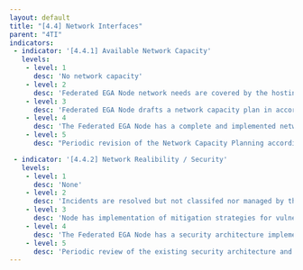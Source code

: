 ```yaml
---
layout: default
title: "[4.4] Network Interfaces"
parent: "4TI"
indicators:
 - indicator: '[4.4.1] Available Network Capacity'
   levels:
    - level: 1
      desc: 'No network capacity'
    - level: 2
      desc: 'Federated EGA Node network needs are covered by the hosting institution in an ad hoc basis'
    - level: 3  
      desc: 'Federated EGA Node drafts a network capacity plan in accordance with its hosting institution policies and the existing experiences at the Federated EGA ecosystem'
    - level: 4
      desc: 'The Federated EGA Node has a complete and implemented network capacity plan, which can be increased whenever required'
    - level: 5
      desc: "Periodic revision of the Network Capacity Planning according to network congestion KPI's of the Federated EGA Node updating it whenever necessary"

 - indicator: '[4.4.2] Network Realibility / Security'
   levels:
    - level: 1
      desc: 'None'
    - level: 2
      desc: 'Incidents are resolved but not classifed nor managed by the Federated EGA Node. Drafted security network strategies to avoid common vulnerabilities (CAM table exhaustion, ARP spoofing, etc)'
    - level: 3  
      desc: 'Node has implementation of mitigation strategies for vulnerabilities (port security on switch, ARP certification, IP source guard, etc). An incident reporting system is drafted and partially implemented allowing to gain experience on those incidents'
    - level: 4
      desc: 'The Federated EGA Node has a security architecture implementing policies, standards, and risk management decisions in alignment with the hosting institution and considering the existing experiences at the Federated EGA ecosystem'
    - level: 5
      desc: 'Periodic review of the existing security architecture and adopted solutions to ensure latest technologies and standards adoption. Contribution to the dedicated actions on this topic at the Federated EGA ecosystem.'
---
```

